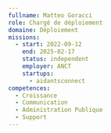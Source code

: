 ```yaml
---
fullname: Matteo Goracci
role: Chargé de déploiement
domaine: Déploiement
missions:
  - start: 2022-09-12
    end: 2025-02-17
    status: independent
    employer: ANCT
    startups:
      - aidantsconnect
competences:
  - Croissance
  - Communication
  - Administration Publique
  - Support
---
```

